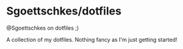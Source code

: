 Sgoettschkes/dotfiles
=====================

@Sgoettschkes on dotfiles ;)

A collection of my dotfiles. Nothing fancy as I'm just getting started!

